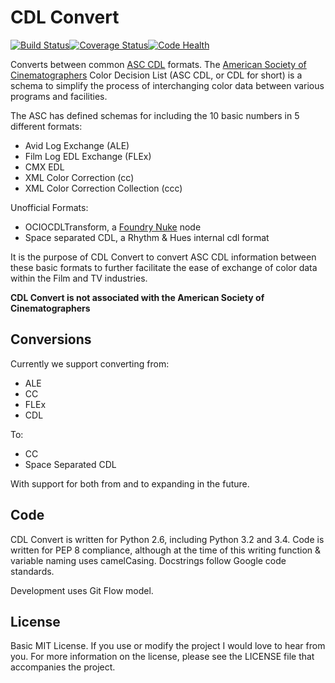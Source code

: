 CDL Convert
==========

[![Build Status](https://travis-ci.org/shidarin/cdl_convert.svg?branch=master)](https://travis-ci.org/shidarin/cdl_convert)[![Coverage Status](https://coveralls.io/repos/shidarin/cdl_convert/badge.png?branch=master)](https://coveralls.io/r/shidarin/cdl_convert?branch=master)[![Code Health](https://landscape.io/github/shidarin/cdl_convert/master/landscape.png)](https://landscape.io/github/shidarin/cdl_convert/master)

Converts between common [ASC CDL](http://en.wikipedia.org/wiki/ASC_CDL)
formats. The [American Society of Cinematographers](http://www.theasc.com/) Color
Decision List (ASC CDL, or CDL for short) is a schema to simplify the process
of interchanging color data between various programs and facilities.

The ASC has defined schemas for including the 10 basic numbers in 5 different
formats:

* Avid Log Exchange (ALE)
* Film Log EDL Exchange (FLEx)
* CMX EDL
* XML Color Correction (cc)
* XML Color Correction Collection (ccc)

Unofficial Formats:

* OCIOCDLTransform, a [Foundry Nuke](www.thefoundry.co.uk/nuke/) node
* Space separated CDL, a Rhythm & Hues internal cdl format

It is the purpose of CDL Convert to convert ASC CDL information between these
basic formats to further facilitate the ease of exchange of color data within
the Film and TV industries.

**CDL Convert is not associated with the American Society of Cinematographers**

## Conversions

Currently we support converting from:

* ALE
* CC
* FLEx
* CDL

To:

* CC
* Space Separated CDL

With support for both from and to expanding in the future.

## Code

CDL Convert is written for Python 2.6, including Python 3.2 and 3.4. Code is
written for PEP 8 compliance, although at the time of this writing function &
variable naming uses camelCasing. Docstrings follow Google code standards.

Development uses Git Flow model.

## License

Basic MIT License. If you use or modify the project I would love to hear from
you. For more information on the license, please see the LICENSE file that
accompanies the project.